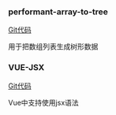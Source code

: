 ### performant-array-to-tree

[Git代码](https://github.com/philipstanislaus/performant-array-to-tree/blob/master/src/arrayToTree.ts)

用于把数组列表生成树形数据

### VUE-JSX

[Git代码](https://github.com/vuejs/jsx)

Vue中支持使用jsx语法
